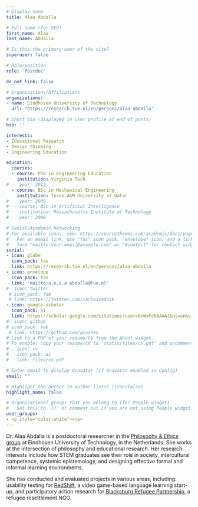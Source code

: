 ```yaml
---
# Display name
title: Alaa Abdalla

# Full name (for SEO)
first_name: Alaa
last_name: Abdalla

# Is this the primary user of the site?
superuser: false

# Role/position
role: 'Postdoc'

do_not_link: false

# Organizations/Affiliations
organizations:
- name: Eindhoven University of Technology
  url: "https://research.tue.nl/en/persons/alaa-abdalla"

# Short bio (displayed in user profile at end of posts)
bio: ''

interests:
- Educational Research
- Design thinking
- Engineering Education

education:
  courses:
  - course: PhD in Engineering Education 
    institution: Virginia Tech
#    year: 2012
  - course: BSc in Mechanical Engineering
    institution: Texas A&M University at Qatar
#    year: 2009
#  - course: BSc in Artificial Intelligence
#    institution: Massachusetts Institute of Technology
#    year: 2008

# Social/Academic Networking
# For available icons, see: https://sourcethemes.com/academic/docs/page-builder/#icons
#   For an email link, use "fas" icon pack, "envelope" icon, and a link in the
#   form "mailto:your-email@example.com" or "#contact" for contact widget.
social:
- icon: globe
  icon_pack: fas
  link: https://research.tue.nl/en/persons/alaa-abdalla
- icon: envelope
  icon_pack: fas
  link: 'mailto:a.e.s.a.abdalla@tue.nl'
#- icon: twitter
 # icon_pack: fab
 # link: https://twitter.com/carloszednik
- icon: google-scholar
  icon_pack: ai
  link: https://scholar.google.com/citations?user=6eWxFe0AAAAJ&hl=en&oi=ao
#- icon: github
# icon_pack: fab
 # link: https://github.com/gcushen
# Link to a PDF of your resume/CV from the About widget.
# To enable, copy your resume/CV to `static/files/cv.pdf` and uncomment the lines below.
# - icon: cv
#   icon_pack: ai
#   link: files/cv.pdf

# Enter email to display Gravatar (if Gravatar enabled in Config)
email: ""

# Highlight the author in author lists? (true/false)
highlight_name: false

# Organizational groups that you belong to (for People widget)
#   Set this to `[]` or comment out if you are not using People widget.
user_groups:
- <p style="color:white"></p>
---
```


Dr. Alaa Abdalla is a postdoctoral researcher in the [Philosophy & Ethics group](https://www.tue.nl/en/research/research-groups/innovation-sciences/philosophy-ethics) at Eindhoven University of Technology, in the Netherlands. She works at the intersection of philosophy and educational research. Her research interests include how STEM graduates see their role in society, intercultural competence, systemic epistemology, and designing effective formal and informal learning environments.

She has conducted and evaluated projects in various areas, including: usability testing for [RedShift](https://www.redshift-education.com/index.php), a video game-based language learning start-up, and participatory action research for [Blacksburg Refugee Partnership](https://www.blacksburgrefugeepartnership.org/), a refugee resettlement NGO. 
